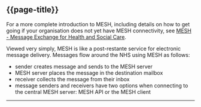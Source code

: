 ## {{page-title}}

<div class="nhsd-a-box nhsd-a-box--bg-light-blue nhsd-!t-margin-bottom-6 nhsd-t-body">
    For a more complete introduction to MESH, including details on how to get going if your organisation does not yet have MESH connectivity, see <a href="https://digital.nhs.uk/services/message-exchange-for-social-care-and-health-mesh">MESH - Message Exchange for Health and Social Care</a>.
</div>

Viewed very simply, MESH is like a post-restante service for electronic message delivery. Messages flow around the NHS using MESH as follows:

- sender creates message and sends to the MESH server
- MESH server places the message in the destination mailbox
- receiver collects the message from their inbox
- message senders and receivers have two options when connecting to the central MESH server: MESH API or the MESH client

---